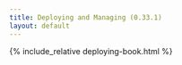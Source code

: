 ```yaml
---
title: Deploying and Managing (0.33.1)
layout: default
---
```


{% include_relative deploying-book.html %}
